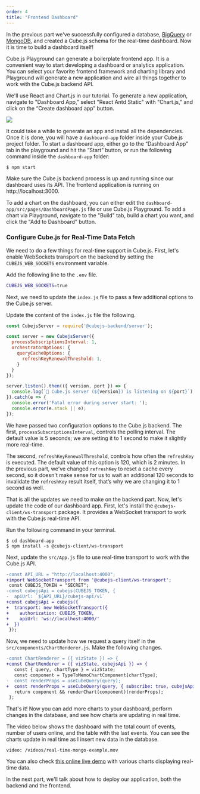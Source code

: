 ```yaml
---
order: 4
title: "Frontend Dashboard"
---
```


In the previous part we've successfully configured a database, [BigQuery](cube-js-backend-with-big-query) or [MongoDB](cube-js-backend-with-mongo-db), and created a Cube.js schema for the real-time dashboard. Now it is time to build a dashboard itself!

Cube.js Playground can generate a boilerplate frontend app. It is
a convenient way to start developing a dashboard or analytics application. You can
select your favorite frontend framework and charting library and Playground will
generate a new application and wire all things together to work with the Cube.js backend API.

We'll use React and Chart.js in our tutorial. To generate a new application,
navigate to "Dashboard App,” select "React Antd Static" with "Chart.js," and click on the “Create dashboard app” button.


![](/images/4-screenshot-1.png)

It could take a while to generate an app and install all the dependencies. Once it is done, you will have a `dashboard-app` folder inside your Cube.js project folder. To start a dashboard app, either go to the “Dashboard App” tab in the playground and hit the “Start” button, or run the following command inside the `dashboard-app` folder:

```bash
$ npm start
```

Make sure the Cube.js backend process is up and running since our dashboard uses its API. The frontend application is running on http://localhost:3000.

To add a chart on the dashboard, you can either edit the `dashboard-app/src/pages/DashboardPage.js` file or use Cube.js Playground. To add a chart via Playground, navigate to the "Build" tab, build a chart you want, and click the "Add to Dashboard" button.

### Configure Cube.js for Real-Time Data Fetch

We need to do a few things for real-time support in Cube.js. First, let's
enable WebSockets transport on the backend by setting the `CUBEJS_WEB_SOCKETS` environment variable.

Add the following line to the `.env` file.

```bash
CUBEJS_WEB_SOCKETS=true
```

Next, we need to update the `index.js` file to pass a few additional options to the
Cube.js server.

Update the content of the `index.js` file the following.

```javascript
const CubejsServer = require('@cubejs-backend/server');

const server = new CubejsServer({
  processSubscriptionsInterval: 1,
  orchestratorOptions: {
    queryCacheOptions: {
      refreshKeyRenewalThreshold: 1,
    }
  }
});

server.listen().then(({ version, port }) => {
  console.log(`🚀 Cube.js server (${version}) is listening on ${port}`);
}).catch(e => {
  console.error('Fatal error during server start: ');
  console.error(e.stack || e);
});
```

We have passed two configuration options to the Cube.js backend. The first,
`processSubscriptionsInterval`, controls the polling interval. The default value
is 5 seconds; we are setting it to 1 second to make it slightly more real-time.

The second, `refreshKeyRenewalThreshold`, controls how often the `refreshKey` is
executed. The default value of this option is 120, which is 2 minutes. In the previous part, we've changed `refreshKey` to reset a cache every second, so it doesn't make sense for us to wait an additional 120 seconds to
invalidate the `refreshKey` result itself, that’s why we are changing it to 1 second
as well.

That is all the updates we need to make on the backend part. Now, let's update the
code of our dashboard app. First, let's install the `@cubejs-client/ws-transport`
package. It provides a WebSocket transport to work with the Cube.js real-time API.

Run the following command in your terminal.

```
$ cd dashboard-app
$ npm install -s @cubejs-client/ws-transport
```

Next, update the `src/App.js` file to use real-time transport to work with the Cube.js
API.

```diff
-const API_URL = "http://localhost:4000";
+import WebSocketTransport from '@cubejs-client/ws-transport';
 const CUBEJS_TOKEN = "SECRET";
-const cubejsApi = cubejs(CUBEJS_TOKEN, {
-  apiUrl: `${API_URL}/cubejs-api/v1`
+const cubejsApi = cubejs({
+  transport: new WebSocketTransport({
+    authorization: CUBEJS_TOKEN,
+    apiUrl: 'ws://localhost:4000/'
+  })
 });
```

Now, we need to update how we request a query itself in the `src/components/ChartRenderer.js`. Make the following changes.

```diff
-const ChartRenderer = ({ vizState }) => {
+const ChartRenderer = ({ vizState, cubejsApi }) => {
   const { query, chartType } = vizState;
   const component = TypeToMemoChartComponent[chartType];
-  const renderProps = useCubeQuery(query);
+  const renderProps = useCubeQuery(query, { subscribe: true, cubejsApi });;
   return component && renderChart(component)(renderProps);
 };
```

That's it! Now you can add more charts to your dashboard, perform changes in the
database, and see how charts are updating in real time.

The video below shows the dashboard with the total count of events, number of users online, and the table with
the last events. You can see the charts update in real time as I insert new
data in the database.

`video: /videos/real-time-mongo-example.mov`

You can also check [this online live
demo](https://real-time-dashboard-demo.cube.dev) with various charts displaying
real-time data.

In the next part, we'll talk about how to deploy our application, both the
backend and the frontend.
